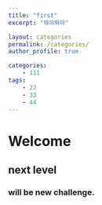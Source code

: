 ```yaml
---
title: "first"
excerpt: "뭐야뭐야"

layout: categories
permalink: /categories/
author_profile: true

categories:
    - 111
tags:
    - 22
    - 33
    - 44
---
```


# Welcome
## next level
### will be new challenge.